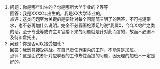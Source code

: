 1. 问题：你是哪年出生的？你是哪所大学毕业的？等等  
   回答：我是XXXX年出生的。我是XX大学毕业的。  
   点评：这类问题至为关键的是要针对每个问题简洁明了的回答，不可拖泥带水，也不必再加什么说明。完全不必再画蛇添足的说“我属X，今年XX岁”之类的话。至于专业等或许主考官接下来的问题就是针对此而言的，故而不必迫不及待和盘托出。
2. 问题：你是否可以接受加班？  
   回答：我愿意接受挑战。在自己责任范围内的工作，不能算是加班。  
   点评：这是面试者针对应聘者的工作热忱而提的问题，因无理的加班不一定是好的。